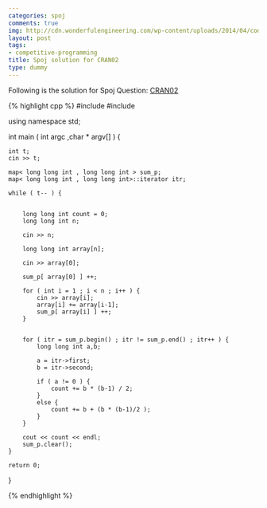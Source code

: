 ```yaml
---
categories: spoj
comments: true
img: http://cdn.wonderfulengineering.com/wp-content/uploads/2014/04/code-wallpaper-6.png
layout: post
tags:
- competitive-programming
title: Spoj solution for CRAN02
type: dummy
---
```


Following is the solution for Spoj Question: [CRAN02](http://www.spoj.com/problems/CRAN02/)

{% highlight cpp %}
#include <iostream>
#include <map>

using namespace std;

int main ( int argc ,char * argv[] ) {

	int t;
	cin >> t;

	map< long long int , long long int > sum_p;
	map< long long int , long long int>::iterator itr;

	while ( t-- ) {


		long long int count = 0;
		long long int n;

		cin >> n;

		long long int array[n];

		cin >> array[0];

		sum_p[ array[0] ] ++;

		for ( int i = 1 ; i < n ; i++ ) {
			cin >> array[i];
			array[i] += array[i-1];
			sum_p[ array[i] ] ++;
		}


		for ( itr = sum_p.begin() ; itr != sum_p.end() ; itr++ ) {
			long long int a,b;

			a = itr->first;
			b = itr->second;

			if ( a != 0 ) {
				count += b * (b-1) / 2;
			}
			else {
				count += b + (b * (b-1)/2 );
			}
		}

		cout << count << endl;
		sum_p.clear();
	}

	return 0;

}


{% endhighlight %}